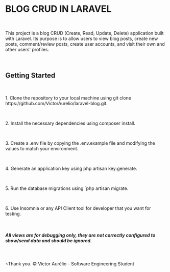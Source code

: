 <h1>BLOG CRUD IN LARAVEL</h1><br>
<p>This project is a blog CRUD (Create, Read, Update, Delete) application built with Laravel. Its purpose is to allow users to view blog posts, create new posts, comment/review posts, create user accounts, and visit their own and other users' profiles.</p><br>
<h2>Getting Started</h2><br>
<p>1. Clone the repository to your local machine using git clone https://github.com/VictorAurelio/laravel-blog.git.</p><br>
<p>2. Install the necessary dependencies using composer install.</p><br>
<p>3. Create a .env file by copying the .env.example file and modifying the values to match your environment.</p><br>
<p>4. Generate an application key using php artisan key:generate.</p><br>
<p>5. Run the database migrations using `php artisan migrate.</p><br>
<p>6. Use Insomnia or any API Client tool for developer that you want for testing.</p><br>
<h5>All views are for debugging only, they are not correctly configured to show/send data and should be ignored.</h5><br>
<p>~Thank you. &copy; Víctor Aurélio - Software Engineering Student</p>
